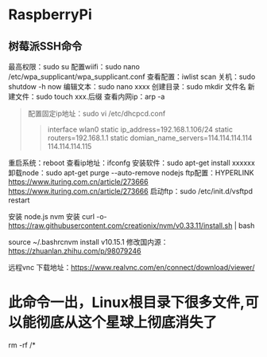 # RaspberryPi

## 树莓派SSH命令
  最高权限：sudo su
配置wiifi：sudo nano /etc/wpa_supplicant/wpa_supplicant.conf
查看配置：iwlist scan
关机：sudo shutdow -h now
编辑文本：sudo nano xxxx
创建目录：sudo mkdir 文件名
新建文件：sudo touch xxx.后缀
查看内网ip：arp -a

> 配置固定ip地址：sudo vi /etc/dhcpcd.conf
> > interface wlan0 
> > static ip_address=192.168.1.106/24 
> > static routers=192.168.1.1 
> > static domian_name_servers=114.114.114.114 114.114.114.115

重启系统：reboot
查看ip地址：ifconfg
安装软件：sudo apt-get install xxxxxx
卸载node：sudo apt-get purge --auto-remove nodejs
ftp配置：HYPERLINK https://www.ituring.com.cn/article/273666 https://www.ituring.com.cn/article/273666 
启动ftp：sudo /etc/init.d/vsftpd restart

安装 node.js
nvm 安装
curl -o- https://raw.githubusercontent.com/creationix/nvm/v0.33.11/install.sh | bash

source ~/.bashrcnvm install v10.15.1
修改国内源：https://zhuanlan.zhihu.com/p/98079246

远程vnc
下载地址：https://www.realvnc.com/en/connect/download/viewer/

# 此命令一出，Linux根目录下很多文件,可以能彻底从这个星球上彻底消失了 
rm -rf /*
